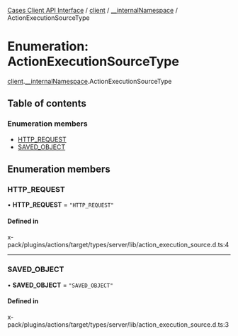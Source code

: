 [Cases Client API Interface](../README.md) / [client](../modules/client.md) / [\_\_internalNamespace](../modules/client.__internalNamespace.md) / ActionExecutionSourceType

# Enumeration: ActionExecutionSourceType

[client](../modules/client.md).[__internalNamespace](../modules/client.__internalNamespace.md).ActionExecutionSourceType

## Table of contents

### Enumeration members

- [HTTP\_REQUEST](client.__internalNamespace.ActionExecutionSourceType.md#http_request)
- [SAVED\_OBJECT](client.__internalNamespace.ActionExecutionSourceType.md#saved_object)

## Enumeration members

### HTTP\_REQUEST

• **HTTP\_REQUEST** = `"HTTP_REQUEST"`

#### Defined in

x-pack/plugins/actions/target/types/server/lib/action_execution_source.d.ts:4

___

### SAVED\_OBJECT

• **SAVED\_OBJECT** = `"SAVED_OBJECT"`

#### Defined in

x-pack/plugins/actions/target/types/server/lib/action_execution_source.d.ts:3
